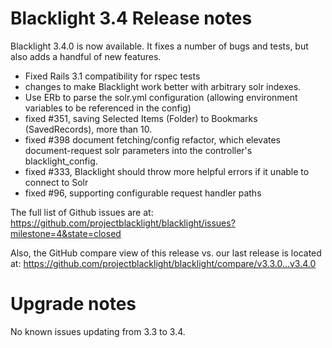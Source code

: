 # Blacklight 3.4 Release notes
Blacklight 3.4.0 is now available. It fixes a number of bugs and
tests, but also adds a handful of new features.

 - Fixed Rails 3.1 compatibility for rspec tests
 - changes to make Blacklight work better with arbitrary solr indexes.
 - Use ERb to parse the solr.yml configuration (allowing environment
variables to be referenced in the config)
 - fixed #351, saving Selected Items (Folder) to Bookmarks
(SavedRecords), more than 10.
 - fixed #398 document fetching/config refactor, which elevates
document-request solr parameters into the controller's
blacklight_config.
 - fixed #333, Blacklight should throw more helpful errors if it
unable to connect to Solr
 - fixed #96, supporting configurable request handler paths

The full list of Github issues are at:
https://github.com/projectblacklight/blacklight/issues?milestone=4&state=closed

Also, the GitHub compare view of this release vs. our last release is
located at:
https://github.com/projectblacklight/blacklight/compare/v3.3.0...v3.4.0

# Upgrade notes

No known issues updating from 3.3 to 3.4.